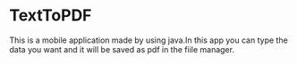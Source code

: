 # TextToPDF


This is a mobile application made by using java.In this app you can type the data you want and it will be saved as pdf in the fiile manager.
